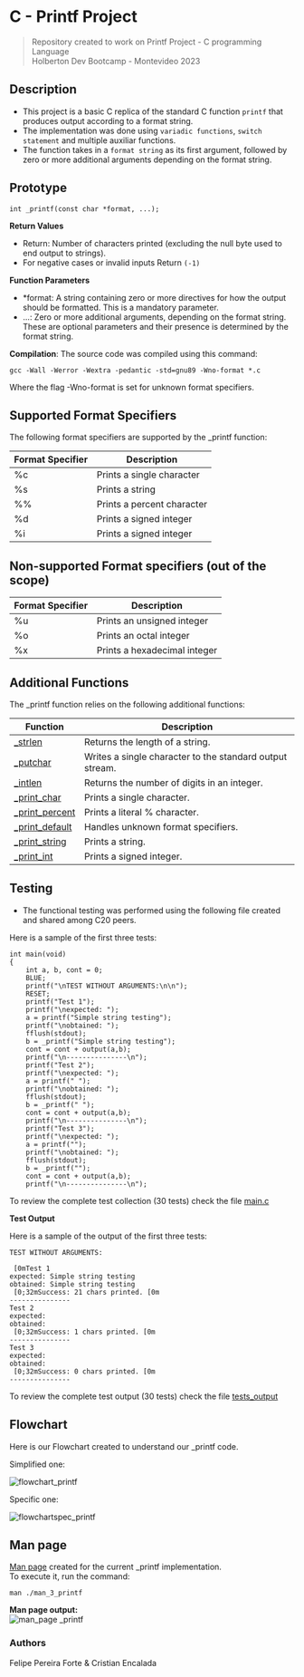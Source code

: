 # C - Printf Project
> Repository created to work on Printf Project - C programming Language <br>
Holberton Dev Bootcamp - Montevideo 2023

## Description

- This project is a basic C replica of the standard C function ``printf`` that produces output according to a format string. <br>
- The implementation was done using ``variadic functions``, ``switch statement`` and multiple auxiliar functions.
- The function takes in a ``format string`` as its first argument, followed by zero or more additional arguments depending on the format string.

## Prototype

``int _printf(const char *format, ...);``

**Return Values**<br>

- Return: Number of characters printed (excluding the null byte used to end output to strings).
- For negative cases or invalid inputs Return ``(-1)``

**Function Parameters**<br>

- *format: A string containing zero or more directives for how the output should be formatted. This is a mandatory parameter.
- ...: Zero or more additional arguments, depending on the format string. These are optional parameters and their presence is determined by the format string.

**Compilation**:
The source code was compiled using this command:
```
gcc -Wall -Werror -Wextra -pedantic -std=gnu89 -Wno-format *.c
```
Where the flag -Wno-format is set for unknown format specifiers.

## Supported Format Specifiers

The following format specifiers are supported by the _printf function:

| Format Specifier | Description |
| --- | --- |
| %c | Prints a single character |
| %s | Prints a string |
| %% | Prints a percent character |
| %d | Prints a signed integer |
| %i | Prints a signed integer|

## Non-supported Format specifiers (out of the scope)

| Format Specifier | Description |
| --- | --- |
| %u | Prints an unsigned integer |
| %o | Prints an octal integer |
| %x | Prints a hexadecimal integer |

## Additional Functions

The _printf function relies on the following additional functions: <br>

| Function | Description |
| --- | --- | 
| [_strlen](/_strlen.c) | Returns the length of a string. |
| [_putchar](/_putchar.c) | Writes a single character to the standard output stream. |
| [_intlen](/_intlen.c) | Returns the number of digits in an integer. |
| [_print_char](/_print_char.c) | Prints a single character. |
| [_print_percent](/_print_percent.c) | Prints a literal % character. |
| [_print_default](/_print_default.c) | Handles unknown format specifiers. |
| [_print_string](/_print_string.c) | Prints a string. |
| [_print_int](/_print_int.c) | Prints a signed integer. |

## Testing

- The functional testing was performed using the following file created and shared among C20 peers.

Here is a sample of the first three tests:

```
int main(void)
{
	int a, b, cont = 0;
	BLUE;
	printf("\nTEST WITHOUT ARGUMENTS:\n\n");
	RESET;
	printf("Test 1");
	printf("\nexpected: ");
	a = printf("Simple string testing");
	printf("\nobtained: ");
	fflush(stdout);
	b = _printf("Simple string testing");
	cont = cont + output(a,b);
	printf("\n---------------\n");
	printf("Test 2");
	printf("\nexpected: ");
	a = printf(" ");
	printf("\nobtained: ");
	fflush(stdout);
	b = _printf(" ");
	cont = cont + output(a,b);
	printf("\n---------------\n");
	printf("Test 3");
	printf("\nexpected: ");
	a = printf("");
	printf("\nobtained: ");
	fflush(stdout);
	b = _printf("");
	cont = cont + output(a,b);
	printf("\n---------------\n");
```
To review the complete test collection (30 tests) check the file [main.c](/test/main.c)

**Test Output**

Here is a sample of the output of the first three tests:

```
TEST WITHOUT ARGUMENTS:

 [0mTest 1
expected: Simple string testing
obtained: Simple string testing
 [0;32mSuccess: 21 chars printed. [0m
---------------
Test 2
expected:  
obtained:  
 [0;32mSuccess: 1 chars printed. [0m
---------------
Test 3
expected: 
obtained: 
 [0;32mSuccess: 0 chars printed. [0m
---------------
```

To review the complete test output (30 tests) check the file [tests_output](/test/tests_output)

## Flowchart

Here is our Flowchart created to understand our _printf code.

Simplified one:

![flowchart_printf](/img/printf.PNG)

Specific one:

![flowchartspec_printf](/img/printf_specfinal.png)

## Man page

[Man page](https://github.com/cristian-encalada/holbertonschool-printf/blob/master/man_3_printf) created for the current _printf implementation. <br>
To execute it, run the command:
```
man ./man_3_printf
```
**Man page output:**<br>
![man_page _printf](/img/man_printf.jpg)

### Authors

Felipe Pereira Forte & Cristian Encalada
